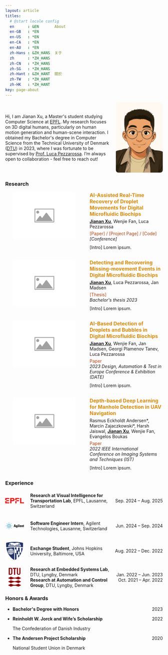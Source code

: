 ```yaml
---
layout: article
titles:
  # @start locale config
  en      : &EN       About
  en-GB   : *EN
  en-US   : *EN
  en-CA   : *EN
  en-AU   : *EN
  zh-Hans : &ZH_HANS  关于
  zh      : *ZH_HANS
  zh-CN   : *ZH_HANS
  zh-SG   : *ZH_HANS
  zh-Hant : &ZH_HANT  關於
  zh-TW   : *ZH_HANT
  zh-HK   : *ZH_HANT
key: page-about
---
```


<div style="display: flex; align-items: center;">
    <div style="flex: 1;">
        <p>
            Hi, I am Jianan Xu, a Master's student studying Computer Science at 
            <a href="https://www.epfl.ch/en/">EPFL</a>. My research focuses on 3D digital humans, particularly on human motion generation and human-scene interaction. I obtained my Bachelor's degree in Computer Science from the Technical University of Denmark (<a href="https://www.dtu.dk/english/">DTU</a>) in 2023, where I was fortunate to be supervised by <a href="https://orbit.dtu.dk/en/persons/luca-pezzarossa">Prof. Luca Pezzarossa</a>. I’m always open to collaboration - feel free to reach out!
        </p>
    </div>
    <div style="margin-left: 20px;">
        <img src="https://raw.githubusercontent.com/JiananAlvin/image_bed/master/202505141644753.jpg" alt="Jianan Xu" style="width: 150px; border-radius: 8px;">
    </div>
</div>




### Research

<div style="display: flex; align-items: flex-start; margin-bottom: 30px; gap: 20px;">
  <!-- Fixed-size image box -->
  <div style="flex: 0 0 auto; width: 250px; height: 150px; display: flex; align-items: center; justify-content: center;">
    <img src="https://raw.githubusercontent.com/JiananAlvin/image_bed/master/202505141905487.png" alt="RGBManip" style="max-width: 100%; max-height: 100%;">
  </div>
  <!-- Right: Text info -->
  <div style="flex: 1;">
    <div style="font-weight: bold; color: #e08900; font-size: 16px;">
      AI-Assisted Real-Time Recovery of Droplet Movements for Digital Microfluidic Biochips
    </div>
    <div style="margin-top: 5px; font-size: 14px;">
      <span style="text-decoration: underline; font-weight: bold;">Jianan Xu</span>, Wenjie Fan, Luca Pezzarossa
    </div>
    <div style="margin-top: 5px; font-size: 14px;">
      <span style="color: #b7410e;"><a href="arxiv-link" style="color: #b7410e; text-decoration: none;">[Paper]</a> / <a href="project-page-link" style="color: #b7410e; text-decoration: none;">[Project Page]</a> / <a href="code-link" style="color: #b7410e; text-decoration: none;">[Code]</a></span><br>
      <em>[Conference]</em> <!-- <span style="color: red; font-weight: bold;">Oral</span> -->
    </div>
    <div style="margin-top: 10px; font-size: 14px;">
      [Intro] Lorem ipsum.
    </div>
  </div>
</div>

<div style="display: flex; align-items: flex-start; margin-bottom: 30px; gap: 20px;">
  <!-- Fixed-size image box -->
  <div style="flex: 0 0 auto; width: 250px; height: 150px; display: flex; align-items: center; justify-content: center;">
    <img src="https://raw.githubusercontent.com/JiananAlvin/image_bed/master/202505141905487.png" alt="RGBManip" style="max-width: 100%; max-height: 100%;">
  </div>
  <!-- Right: Text info -->
  <div style="flex: 1;">
    <div style="font-weight: bold; color: #e08900; font-size: 16px;">
      Detecting and Recovering Missing-movement Events in Digital Microfluidic Biochips
    </div>
    <div style="margin-top: 5px; font-size: 14px;">
      <span style="text-decoration: underline; font-weight: bold;">Jianan Xu</span>, Luca Pezzarossa, Jan Madsen
    </div>
    <div style="margin-top: 5px; font-size: 14px;">
      <span style="color: #b7410e;"><a href="arxiv-link" style="color: #b7410e; text-decoration: none;">[Thesis]</a></span><br>
      <em>Bachelor's thesis 2023</em> <!-- <span style="color: red; font-weight: bold;">Oral</span> -->
    </div>
    <div style="margin-top: 10px; font-size: 14px;">
      [Intro] Lorem ipsum.
    </div>
  </div>
</div>
<div style="display: flex; align-items: flex-start; margin-bottom: 30px; gap: 20px;">
  <!-- Fixed-size image box -->
  <div style="flex: 0 0 auto; width: 250px; height: 150px; display: flex; align-items: center; justify-content: center;">
    <img src="https://raw.githubusercontent.com/JiananAlvin/image_bed/master/202505141905487.png" alt="RGBManip" style="max-width: 100%; max-height: 100%;">
  </div>
  <!-- Right: Text info -->
  <div style="flex: 1;">
    <div style="font-weight: bold; color: #e08900; font-size: 16px;">
      AI-Based Detection of Droplets and Bubbles in Digital Microfluidic Biochips
    </div>
    <div style="margin-top: 5px; font-size: 14px;">
      <span style="text-decoration: underline; font-weight: bold;">Jianan Xu</span>, Wenjie Fan, Jan Madsen, Georgi Plamenov Tanev, Luca Pezzarossa
    </div>
    <div style="margin-top: 5px; font-size: 14px;">
      <span style="color: #b7410e;"><a href="https://ieeexplore.ieee.org/stamp/stamp.jsp?arnumber=10136887" style="color: #b7410e; text-decoration: none;">Paper</a></span><br>
      <em>2023 Design, Automation & Test in Europe Conference & Exhibition (DATE)</em> <!-- <span style="color: red; font-weight: bold;">Oral</span> -->
    </div>
    <div style="margin-top: 10px; font-size: 14px;">
      [Intro] Lorem ipsum.
    </div>
  </div>
</div>


<div style="display: flex; align-items: flex-start; margin-bottom: 30px; gap: 20px;">
  <!-- Fixed-size image box -->
  <div style="flex: 0 0 auto; width: 250px; height: 150px; display: flex; align-items: center; justify-content: center;">
    <img src="https://raw.githubusercontent.com/JiananAlvin/image_bed/master/202505141905487.png" alt="RGBManip" style="max-width: 100%; max-height: 100%;">
  </div>
  <!-- Right: Text info -->
  <div style="flex: 1;">
    <div style="font-weight: bold; color: #e08900; font-size: 16px;">
      Depth-based Deep Learning for Manhole Detection in UAV Navigation
    </div>
    <div style="margin-top: 5px; font-size: 14px;">
      Rasmus Eckholdt Andersen*, Marcin Zajaczkowski*, Harsh Jaiswal, <span style="text-decoration: underline; font-weight: bold;">Jianan Xu</span>, Wenjie Fan, Evangelos Boukas
    </div>
    <div style="margin-top: 5px; font-size: 14px;">
      <span style="color: #b7410e;"><a href="https://drive.google.com/file/d/1B44uVpyxTgEnqo751KiBM18UC4mAaLAf/view" style="color: #b7410e; text-decoration: none;">Paper</a></span><br>
      <em>2022 IEEE International Conference on Imaging Systems and Techniques (IST)</em> <!-- <span style="color: red; font-weight: bold;">Oral</span> -->
    </div>
    <div style="margin-top: 10px; font-size: 14px;">
      [Intro] Lorem ipsum.
    </div>
  </div>
</div>





### Experience

<div style="display: flex; align-items: center; justify-content: space-between; margin-bottom: 20px; width: 100%;">
  <!-- Fixed-size transparent box with centered logo -->
  <div style="flex: 0 0 auto; margin-right: 20px; width: 60px; height: 60px; display: flex; align-items: center; justify-content: center; border-radius: 8px;">
    <img src="https://raw.githubusercontent.com/JiananAlvin/image_bed/master/202505141840137.png" alt="EPFL" style="max-width: 100%; max-height: 100%;">
  </div>
  <!-- Center: Text -->
  <div style="flex: 1;">
    <div><strong>Research at Visual lntelligence for Transportation Lab</strong>, EPFL, Lausanne, Switzerland</div>
  </div>
  <!-- Right: Time -->
  <div style="flex: 0 0 auto; text-align: right; white-space: nowrap;">
    <div>Sep. 2024 – Aug. 2025</div>
  </div>
</div>

<div style="display: flex; align-items: center; justify-content: space-between; margin-bottom: 20px; width: 100%;">
  <!-- Fixed-size transparent box with centered logo -->
  <div style="flex: 0 0 auto; margin-right: 20px; width: 60px; height: 60px; display: flex; align-items: center; justify-content: center; border-radius: 8px;">
    <img src="https://raw.githubusercontent.com/JiananAlvin/image_bed/master/202505141857300.png" alt="Agilent" style="max-width: 100%; max-height: 100%;">
  </div>
  <!-- Center: Text -->
  <div style="flex: 1;">
    <div><strong>Software Engineer Intern</strong>, Agilent Technologies, Lausanne, Switzerland</div>
  </div>
  <!-- Right: Time -->
  <div style="flex: 0 0 auto; text-align: right; white-space: nowrap;">
    <div>Jun. 2024 – Sep. 2024</div>
  </div>
</div>

<div style="display: flex; align-items: center; justify-content: space-between; margin-bottom: 20px; width: 100%;">
  <!-- Fixed-size transparent box with centered logo -->
  <div style="flex: 0 0 auto; margin-right: 20px; width: 60px; height: 60px; display: flex; align-items: center; justify-content: center; border-radius: 8px;">
    <img src="https://raw.githubusercontent.com/JiananAlvin/image_bed/master/202505141832563.PNG" alt="JHU" style="max-width: 100%; max-height: 100%;">
  </div>
  <!-- Center: Text -->
  <div style="flex: 1;">
    <div><strong>Exchange Student</strong>, Johns Hopkins University, Baltimore, USA</div>
  </div>
  <!-- Right: Time -->
  <div style="flex: 0 0 auto; text-align: right; white-space: nowrap;">
    <div>Aug. 2022 – Dec. 2022</div>
  </div>
</div>

<div style="display: flex; align-items: center; justify-content: space-between; margin-bottom: 20px; width: 100%;">
  <!-- Fixed-size transparent box with centered logo -->
  <div style="flex: 0 0 auto; margin-right: 20px; width: 60px; height: 60px; display: flex; align-items: center; justify-content: center; border-radius: 8px;">
    <img src="https://raw.githubusercontent.com/JiananAlvin/image_bed/master/202505141715156.png" alt="DTU" style="max-width: 100%; max-height: 100%;">
  </div>
  <!-- Center: Text -->
  <div style="flex: 1;">
    <div><strong>Research at Embedded Systems Lab</strong>, DTU, Lyngby, Denmark</div>
    <div><strong>Research at Automation and Control Group</strong>, DTU, Lyngby, Denmark</div>
  </div>
  <!-- Right: Time -->
  <div style="flex: 0 0 auto; text-align: right; white-space: nowrap;">
    <div>Jan. 2022 – Jun. 2023</div>
    <div>Oct. 2021 – Apr. 2022</div>
  </div>
</div>





### Honors & Awards

* <p style="text-align:left;"><b>Bachelor's Degree with Honors</b><span style="float:right;">2023</span></p>

* <p style="text-align:left;"><b>Reinholdt W. Jorck and Wife’s Scholarship</b><span style="float:right;">2022</span></p>
  <p>The Confederation of Danish Industry</p>

* <p style="text-align:left;"><b>The Andersen Project Scholarship</b><span style="float:right;">2020</span></p>
  <p>National Student Union in Denmark</p>

